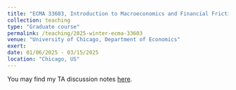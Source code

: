 ```yaml
---
title: "ECMA 33603, Introduction to Macroeconomics and Financial Frictions (Teaching Assistant, 2025 Winter)"
collection: teaching
type: "Graduate course"
permalink: /teaching/2025-winter-ecma-33603
venue: "University of Chicago, Department of Economics"
exert: 
date: 01/06/2025 - 03/15/2025
location: "Chicago, US"
---
```

You may find my TA discussion notes [here](https://laurenqu.github.io/files/teaching/33603_TA_Discussion_Notes_Mar11.pdf).
